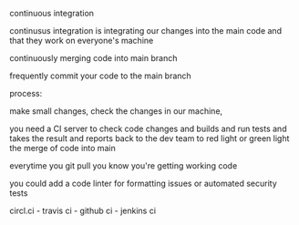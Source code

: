continuous integration

continusus integration is integrating our changes into the main code and that they work on everyone's machine

continuously merging code into main branch

frequently commit your code to the main branch

process:

make small changes, check the changes in our machine,

you need a CI server to check code changes and builds and run tests and takes the result and reports back to the dev team to red light or green light the merge of code into main

everytime you git pull you know you're getting working code

you could add a code linter for formatting issues or automated security tests

circl.ci - travis ci - github ci - jenkins ci
